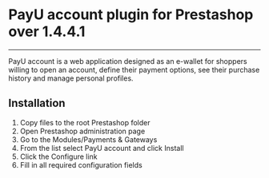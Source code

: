 # PayU account plugin for Prestashop over 1.4.4.1
-------

PayU account is a web application designed as an e-wallet for shoppers willing to open an account, define their payment options, see their purchase history and manage personal profiles.

## Installation
1. Copy files to the root Prestashop folder
2. Open Prestashop administration page
3. Go to the Modules/Payments & Gateways
4. From the list select PayU account and click Install
5. Click the Configure link
6. Fill in all required configuration fields